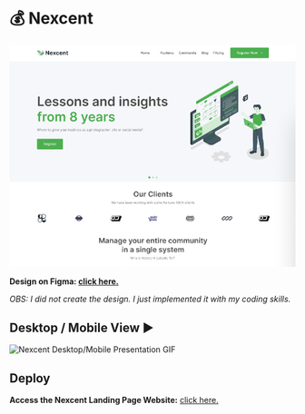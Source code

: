 # 💰 Nexcent

<img src="src/assets/img/readmeMD/nexcent-homepage.png" alt="Nexcent Homepage" />

**Design on Figma: [click here.](<https://www.figma.com/file/pbLcZRXajXTstehUxaSoca/Responsive-Landing-Page-Design-%7C-Website-Home-Page-Design-%7C-Agency-Website-UI-Design-(Community)?type=design&node-id=1-2&mode=design&t=KUzdw8olQvWijYNE-0>)**

_OBS: I did not create the design. I just implemented it with my coding skills._

## Desktop / Mobile View ▶

<img src="src/assets/gifs/readmes/nexcent-desktop-and-mobile-view.gif" alt="Nexcent Desktop/Mobile Presentation GIF" />

## Deploy

**Access the Nexcent Landing Page Website:** [click here.](https://nexcents.vercel.app/)

